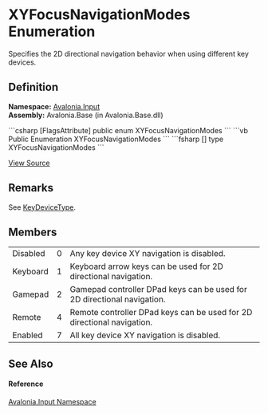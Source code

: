 # XYFocusNavigationModes Enumeration


Specifies the 2D directional navigation behavior when using different key devices.



## Definition
**Namespace:** <a href="N_Avalonia_Input">Avalonia.Input</a>  
**Assembly:** Avalonia.Base (in Avalonia.Base.dll)

<Tabs groupId="api-code-preview">
<TabItem value="csharp" label="C#">
```csharp
[FlagsAttribute]
public enum XYFocusNavigationModes
```
</TabItem>
<TabItem value="vb" label="VB">
```vb
<FlagsAttribute>
Public Enumeration XYFocusNavigationModes
```
</TabItem>
<TabItem value="fsharp" label="F#">
```fsharp
[<FlagsAttribute>]
type XYFocusNavigationModes
```
</TabItem>
</Tabs>



<a href="https://github.com/AvaloniaUI/Avalonia/tree/master/src/Avalonia.Base/Input/Navigation/XYFocusNavigationModes.cs" title="View the source code">View Source</a>



## Remarks
See <a href="T_Avalonia_Input_KeyDeviceType">KeyDeviceType</a>.

## Members
<table>
<tr>
<td>Disabled</td>
<td>0</td>
<td>Any key device XY navigation is disabled.</td>
</tr>
<tr>
<td>Keyboard</td>
<td>1</td>
<td>Keyboard arrow keys can be used for 2D directional navigation.</td>
</tr>
<tr>
<td>Gamepad</td>
<td>2</td>
<td>Gamepad controller DPad keys can be used for 2D directional navigation.</td>
</tr>
<tr>
<td>Remote</td>
<td>4</td>
<td>Remote controller DPad keys can be used for 2D directional navigation.</td>
</tr>
<tr>
<td>Enabled</td>
<td>7</td>
<td>All key device XY navigation is disabled.</td>
</tr>
</table>

## See Also


#### Reference
<a href="N_Avalonia_Input">Avalonia.Input Namespace</a>  

